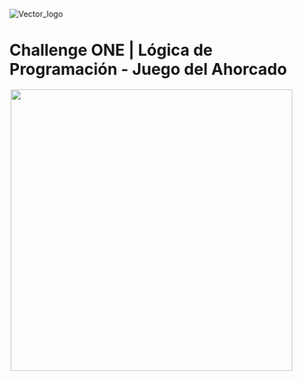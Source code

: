 ![Vector_logo](https://user-images.githubusercontent.com/57958376/173087837-38b84307-b368-45c4-b6a0-3fdc8b919214.png) 

# Challenge ONE | Lógica de Programación - Juego del Ahorcado

<p align="center" >
     <img width="500" heigth="300" src="https://user-images.githubusercontent.com/91544872/157671885-cca49535-40f6-4502-ae7d-06dc319d2037.png">
</p>

